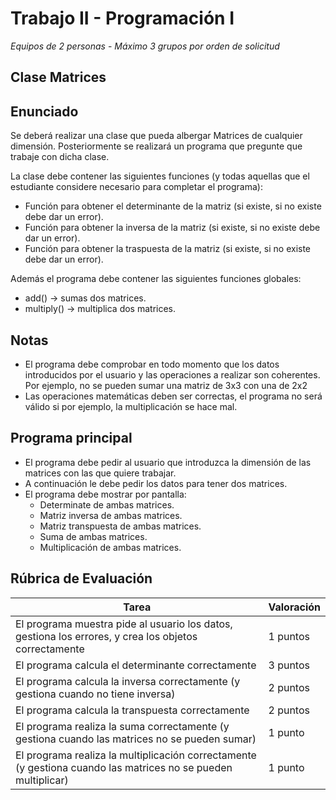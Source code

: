 # Trabajo II - Programación I

*Equipos de 2 personas* - *Máximo 3 grupos por orden de solicitud*

## Clase Matrices

## Enunciado
Se deberá realizar una clase que pueda albergar Matrices de cualquier dimensión. Posteriormente se realizará un programa que pregunte que trabaje con dicha clase.

La clase debe contener las siguientes funciones (y todas aquellas que el estudiante considere necesario para completar el programa):

  - Función para obtener el determinante de la matriz (si existe, si no existe debe dar un error).
  - Función para obtener la inversa de la matriz (si existe, si no existe debe dar un error).
  - Función para obtener la traspuesta de la matriz (si existe, si no existe debe dar un error).
  
Además el programa debe contener las siguientes funciones globales:

  - add() -> sumas dos matrices.
  - multiply() -> multiplica dos matrices.
  
## Notas
  - El programa debe comprobar en todo momento que los datos introducidos por el usuario y las operaciones a realizar son coherentes. Por ejemplo, no se pueden sumar una matriz de 3x3 con una de 2x2
  - Las operaciones matemáticas deben ser correctas, el programa no será válido si por ejemplo, la multiplicación se hace mal.

## Programa principal
  - El programa debe pedir al usuario que introduzca la dimensión de las matrices con las que quiere trabajar.
  - A continuación le debe pedir los datos para tener dos matrices.
  - El programa debe mostrar por pantalla:
     - Determinate de ambas matrices.
     - Matriz inversa de ambas matrices.
     - Matriz transpuesta de ambas matrices.
     - Suma de ambas matrices.
     - Multiplicación de ambas matrices. 

## Rúbrica de Evaluación
| Tarea | Valoración  |
--|--|
|El programa muestra pide al usuario los datos, gestiona los errores, y crea los objetos correctamente| 1 puntos  |
|El programa calcula el determinante correctamente  | 3 puntos |
|El programa calcula la inversa correctamente (y gestiona cuando no tiene inversa) | 2 puntos |
|El programa calcula la transpuesta correctamente  | 2 puntos |
|El programa realiza la suma correctamente (y gestiona cuando las matrices no se pueden sumar) | 1 punto |
|El programa realiza la multiplicación correctamente (y gestiona cuando las matrices no se pueden multiplicar) | 1 punto |
